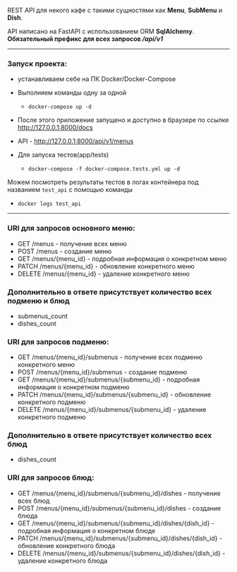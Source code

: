 REST API для некого кафе с такими сущностями как **Menu**, **SubMenu** и **Dish**.

API написано на FastAPI с использованием ORM **SqlAlchemy**.
**Обязательный префикс для всех запросов _/api/v1_**

---

### Запуск проекта:
- устанавливаем себе на ПК Docker/Docker-Compose


- Выполняем команды одну за одной
  - `docker-compose up -d`
- После этого приложение запущено и доступно в браузере по ссылке http://127.0.0.1:8000/docs
- API - http://127.0.0.1:8000/api/v1/menus


- Для запуска тестов(app/tests)
  - `docker-compose -f docker-compose.tests.yml up -d`

Можем посмотреть результаты тестов в логах контейнера под названием `test_api` с помощью команды
- `docker logs test_api`

---

### URI для запросов основного меню:
- GET /menus - получение всех меню
- POST /menus - создание меню
- GET /menus/{menu_id} - подробная информация о конкретном меню
- PATCH /menus/{menu_id} - обновление конкретного меню
- DELETE /menus/{menu_id} - удаление конкретного меню

### Дополнительно в ответе присутствует количество всех подменю и блюд
- submenus_count
- dishes_count

### URI для запросов подменю:
- GET /menus/{menu_id}/submenus - получение всех подменю конкретного меню
- POST /menus/{menu_id}/submenus - создание подменю
- GET /menus/{menu_id}/submenus/{submenu_id} - подробная информация о конкретном подменю
- PATCH /menus/{menu_id}/submenus/{submenu_id} - обновление конкретного подменю
- DELETE /menus/{menu_id}/submenus/{submenu_id} - удаление конкретного подменю

### Дополнительно в ответе присутствует количество всех блюд
- dishes_count

### URI для запросов блюд:
- GET /menus/{menu_id}/submenus/{submenu_id}/dishes - получение всех блюд
- POST /menus/{menu_id}/submenus/{submenu_id}/dishes - создание блюда
- GET /menus/{menu_id}/submenus/{submenu_id}/dishes/{dish_id} - подробная информация о конкретном блюде
- PATCH /menus/{menu_id}/submenus/{submenu_id}/dishes/{dish_id} - обновление конкретного блюда
- DELETE /menus/{menu_id}/submenus/{submenu_id}/dishes/{dish_id} - удаление конкретного блюда
